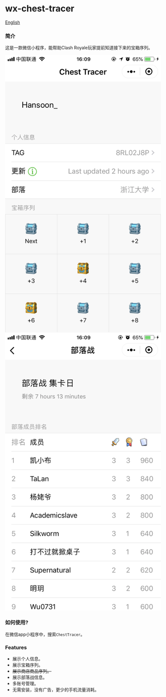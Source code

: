 # wx-chest-tracer

[English](./README.md) 

### 简介

这是一款微信小程序，能帮助Clash Royale玩家提前知道接下来的宝箱序列。

![alt text](./doc/ui_1.png)![alt text](./doc/ui_2.png)

### 如何使用?

在微信app小程序中，搜索`ChestTracer`。

### Features

- 展示个人信息。
- 展示宝箱序列。
- ~~展示商店商品序列。~~
- 展示部落战信息。
- 多账号管理。
- 无需安装，没有广告，更少的手机流量消耗。
